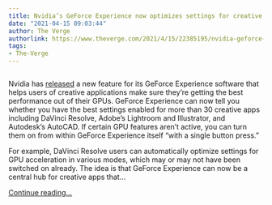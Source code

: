 ```yaml
---
title: Nvidia’s GeForce Experience now optimizes settings for creative apps
date: "2021-04-15 09:03:44"
author: The Verge
authorlink: https://www.theverge.com/2021/4/15/22385195/nvidia-geforce-experience-creative-app-settings-optimization-feature
tags:
- The-Verge
---
```

<figure>
      <img alt="" src="https://cdn.vox-cdn.com/thumbor/d_dC01ffSimR3w9c8JJfjka0CuM=/0x0:1500x1000/1310x873/cdn.vox-cdn.com/uploads/chorus_image/image/69129299/NVIDIA_Studio_Optimal_Settings.0.png" />
    </figure>

  <p id="ua1U8O">Nvidia has <a href="https://blogs.nvidia.com/blog/2021/04/14/studio-gtc-apr-14/">released</a> a new feature for its GeForce Experience software that helps users of creative applications make sure they’re getting the best performance out of their GPUs. GeForce Experience can now tell you whether you have the best settings enabled for more than 30 creative apps including DaVinci Resolve, Adobe’s Lightroom and Illustrator, and Autodesk’s AutoCAD. If certain GPU features aren’t active, you can turn them on from within GeForce Experience itself “with a single button press.”</p>
<p id="0wdtG3">For example, DaVinci Resolve users can automatically optimize settings for GPU acceleration in various modes, which may or may not have been switched on already. The idea is that GeForce Experience can now be a central hub for creative apps that...</p>
  <p>
    <a href="https://www.theverge.com/2021/4/15/22385195/nvidia-geforce-experience-creative-app-settings-optimization-feature">Continue reading&hellip;</a>
  </p>